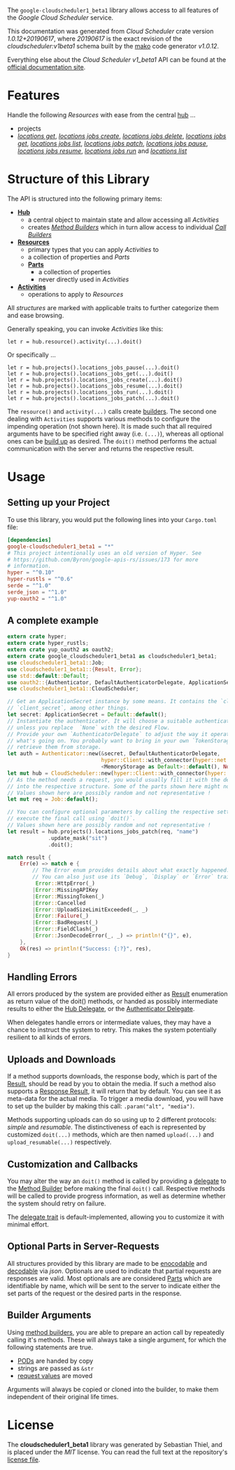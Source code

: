 <!---
DO NOT EDIT !
This file was generated automatically from 'src/mako/api/README.md.mako'
DO NOT EDIT !
-->
The `google-cloudscheduler1_beta1` library allows access to all features of the *Google Cloud Scheduler* service.

This documentation was generated from *Cloud Scheduler* crate version *1.0.12+20190617*, where *20190617* is the exact revision of the *cloudscheduler:v1beta1* schema built by the [mako](http://www.makotemplates.org/) code generator *v1.0.12*.

Everything else about the *Cloud Scheduler* *v1_beta1* API can be found at the
[official documentation site](https://cloud.google.com/scheduler/).
# Features

Handle the following *Resources* with ease from the central [hub](https://docs.rs/google-cloudscheduler1_beta1/1.0.12+20190617/google_cloudscheduler1_beta1/struct.CloudScheduler.html) ... 

* projects
 * [*locations get*](https://docs.rs/google-cloudscheduler1_beta1/1.0.12+20190617/google_cloudscheduler1_beta1/struct.ProjectLocationGetCall.html), [*locations jobs create*](https://docs.rs/google-cloudscheduler1_beta1/1.0.12+20190617/google_cloudscheduler1_beta1/struct.ProjectLocationJobCreateCall.html), [*locations jobs delete*](https://docs.rs/google-cloudscheduler1_beta1/1.0.12+20190617/google_cloudscheduler1_beta1/struct.ProjectLocationJobDeleteCall.html), [*locations jobs get*](https://docs.rs/google-cloudscheduler1_beta1/1.0.12+20190617/google_cloudscheduler1_beta1/struct.ProjectLocationJobGetCall.html), [*locations jobs list*](https://docs.rs/google-cloudscheduler1_beta1/1.0.12+20190617/google_cloudscheduler1_beta1/struct.ProjectLocationJobListCall.html), [*locations jobs patch*](https://docs.rs/google-cloudscheduler1_beta1/1.0.12+20190617/google_cloudscheduler1_beta1/struct.ProjectLocationJobPatchCall.html), [*locations jobs pause*](https://docs.rs/google-cloudscheduler1_beta1/1.0.12+20190617/google_cloudscheduler1_beta1/struct.ProjectLocationJobPauseCall.html), [*locations jobs resume*](https://docs.rs/google-cloudscheduler1_beta1/1.0.12+20190617/google_cloudscheduler1_beta1/struct.ProjectLocationJobResumeCall.html), [*locations jobs run*](https://docs.rs/google-cloudscheduler1_beta1/1.0.12+20190617/google_cloudscheduler1_beta1/struct.ProjectLocationJobRunCall.html) and [*locations list*](https://docs.rs/google-cloudscheduler1_beta1/1.0.12+20190617/google_cloudscheduler1_beta1/struct.ProjectLocationListCall.html)




# Structure of this Library

The API is structured into the following primary items:

* **[Hub](https://docs.rs/google-cloudscheduler1_beta1/1.0.12+20190617/google_cloudscheduler1_beta1/struct.CloudScheduler.html)**
    * a central object to maintain state and allow accessing all *Activities*
    * creates [*Method Builders*](https://docs.rs/google-cloudscheduler1_beta1/1.0.12+20190617/google_cloudscheduler1_beta1/trait.MethodsBuilder.html) which in turn
      allow access to individual [*Call Builders*](https://docs.rs/google-cloudscheduler1_beta1/1.0.12+20190617/google_cloudscheduler1_beta1/trait.CallBuilder.html)
* **[Resources](https://docs.rs/google-cloudscheduler1_beta1/1.0.12+20190617/google_cloudscheduler1_beta1/trait.Resource.html)**
    * primary types that you can apply *Activities* to
    * a collection of properties and *Parts*
    * **[Parts](https://docs.rs/google-cloudscheduler1_beta1/1.0.12+20190617/google_cloudscheduler1_beta1/trait.Part.html)**
        * a collection of properties
        * never directly used in *Activities*
* **[Activities](https://docs.rs/google-cloudscheduler1_beta1/1.0.12+20190617/google_cloudscheduler1_beta1/trait.CallBuilder.html)**
    * operations to apply to *Resources*

All *structures* are marked with applicable traits to further categorize them and ease browsing.

Generally speaking, you can invoke *Activities* like this:

```Rust,ignore
let r = hub.resource().activity(...).doit()
```

Or specifically ...

```ignore
let r = hub.projects().locations_jobs_pause(...).doit()
let r = hub.projects().locations_jobs_get(...).doit()
let r = hub.projects().locations_jobs_create(...).doit()
let r = hub.projects().locations_jobs_resume(...).doit()
let r = hub.projects().locations_jobs_run(...).doit()
let r = hub.projects().locations_jobs_patch(...).doit()
```

The `resource()` and `activity(...)` calls create [builders][builder-pattern]. The second one dealing with `Activities` 
supports various methods to configure the impending operation (not shown here). It is made such that all required arguments have to be 
specified right away (i.e. `(...)`), whereas all optional ones can be [build up][builder-pattern] as desired.
The `doit()` method performs the actual communication with the server and returns the respective result.

# Usage

## Setting up your Project

To use this library, you would put the following lines into your `Cargo.toml` file:

```toml
[dependencies]
google-cloudscheduler1_beta1 = "*"
# This project intentionally uses an old version of Hyper. See
# https://github.com/Byron/google-apis-rs/issues/173 for more
# information.
hyper = "^0.10"
hyper-rustls = "^0.6"
serde = "^1.0"
serde_json = "^1.0"
yup-oauth2 = "^1.0"
```

## A complete example

```Rust
extern crate hyper;
extern crate hyper_rustls;
extern crate yup_oauth2 as oauth2;
extern crate google_cloudscheduler1_beta1 as cloudscheduler1_beta1;
use cloudscheduler1_beta1::Job;
use cloudscheduler1_beta1::{Result, Error};
use std::default::Default;
use oauth2::{Authenticator, DefaultAuthenticatorDelegate, ApplicationSecret, MemoryStorage};
use cloudscheduler1_beta1::CloudScheduler;

// Get an ApplicationSecret instance by some means. It contains the `client_id` and 
// `client_secret`, among other things.
let secret: ApplicationSecret = Default::default();
// Instantiate the authenticator. It will choose a suitable authentication flow for you, 
// unless you replace  `None` with the desired Flow.
// Provide your own `AuthenticatorDelegate` to adjust the way it operates and get feedback about 
// what's going on. You probably want to bring in your own `TokenStorage` to persist tokens and
// retrieve them from storage.
let auth = Authenticator::new(&secret, DefaultAuthenticatorDelegate,
                              hyper::Client::with_connector(hyper::net::HttpsConnector::new(hyper_rustls::TlsClient::new())),
                              <MemoryStorage as Default>::default(), None);
let mut hub = CloudScheduler::new(hyper::Client::with_connector(hyper::net::HttpsConnector::new(hyper_rustls::TlsClient::new())), auth);
// As the method needs a request, you would usually fill it with the desired information
// into the respective structure. Some of the parts shown here might not be applicable !
// Values shown here are possibly random and not representative !
let mut req = Job::default();

// You can configure optional parameters by calling the respective setters at will, and
// execute the final call using `doit()`.
// Values shown here are possibly random and not representative !
let result = hub.projects().locations_jobs_patch(req, "name")
             .update_mask("sit")
             .doit();

match result {
    Err(e) => match e {
        // The Error enum provides details about what exactly happened.
        // You can also just use its `Debug`, `Display` or `Error` traits
         Error::HttpError(_)
        |Error::MissingAPIKey
        |Error::MissingToken(_)
        |Error::Cancelled
        |Error::UploadSizeLimitExceeded(_, _)
        |Error::Failure(_)
        |Error::BadRequest(_)
        |Error::FieldClash(_)
        |Error::JsonDecodeError(_, _) => println!("{}", e),
    },
    Ok(res) => println!("Success: {:?}", res),
}

```
## Handling Errors

All errors produced by the system are provided either as [Result](https://docs.rs/google-cloudscheduler1_beta1/1.0.12+20190617/google_cloudscheduler1_beta1/enum.Result.html) enumeration as return value of 
the doit() methods, or handed as possibly intermediate results to either the 
[Hub Delegate](https://docs.rs/google-cloudscheduler1_beta1/1.0.12+20190617/google_cloudscheduler1_beta1/trait.Delegate.html), or the [Authenticator Delegate](https://docs.rs/yup-oauth2/*/yup_oauth2/trait.AuthenticatorDelegate.html).

When delegates handle errors or intermediate values, they may have a chance to instruct the system to retry. This 
makes the system potentially resilient to all kinds of errors.

## Uploads and Downloads
If a method supports downloads, the response body, which is part of the [Result](https://docs.rs/google-cloudscheduler1_beta1/1.0.12+20190617/google_cloudscheduler1_beta1/enum.Result.html), should be
read by you to obtain the media.
If such a method also supports a [Response Result](https://docs.rs/google-cloudscheduler1_beta1/1.0.12+20190617/google_cloudscheduler1_beta1/trait.ResponseResult.html), it will return that by default.
You can see it as meta-data for the actual media. To trigger a media download, you will have to set up the builder by making
this call: `.param("alt", "media")`.

Methods supporting uploads can do so using up to 2 different protocols: 
*simple* and *resumable*. The distinctiveness of each is represented by customized 
`doit(...)` methods, which are then named `upload(...)` and `upload_resumable(...)` respectively.

## Customization and Callbacks

You may alter the way an `doit()` method is called by providing a [delegate](https://docs.rs/google-cloudscheduler1_beta1/1.0.12+20190617/google_cloudscheduler1_beta1/trait.Delegate.html) to the 
[Method Builder](https://docs.rs/google-cloudscheduler1_beta1/1.0.12+20190617/google_cloudscheduler1_beta1/trait.CallBuilder.html) before making the final `doit()` call. 
Respective methods will be called to provide progress information, as well as determine whether the system should 
retry on failure.

The [delegate trait](https://docs.rs/google-cloudscheduler1_beta1/1.0.12+20190617/google_cloudscheduler1_beta1/trait.Delegate.html) is default-implemented, allowing you to customize it with minimal effort.

## Optional Parts in Server-Requests

All structures provided by this library are made to be [enocodable](https://docs.rs/google-cloudscheduler1_beta1/1.0.12+20190617/google_cloudscheduler1_beta1/trait.RequestValue.html) and 
[decodable](https://docs.rs/google-cloudscheduler1_beta1/1.0.12+20190617/google_cloudscheduler1_beta1/trait.ResponseResult.html) via *json*. Optionals are used to indicate that partial requests are responses 
are valid.
Most optionals are are considered [Parts](https://docs.rs/google-cloudscheduler1_beta1/1.0.12+20190617/google_cloudscheduler1_beta1/trait.Part.html) which are identifiable by name, which will be sent to 
the server to indicate either the set parts of the request or the desired parts in the response.

## Builder Arguments

Using [method builders](https://docs.rs/google-cloudscheduler1_beta1/1.0.12+20190617/google_cloudscheduler1_beta1/trait.CallBuilder.html), you are able to prepare an action call by repeatedly calling it's methods.
These will always take a single argument, for which the following statements are true.

* [PODs][wiki-pod] are handed by copy
* strings are passed as `&str`
* [request values](https://docs.rs/google-cloudscheduler1_beta1/1.0.12+20190617/google_cloudscheduler1_beta1/trait.RequestValue.html) are moved

Arguments will always be copied or cloned into the builder, to make them independent of their original life times.

[wiki-pod]: http://en.wikipedia.org/wiki/Plain_old_data_structure
[builder-pattern]: http://en.wikipedia.org/wiki/Builder_pattern
[google-go-api]: https://github.com/google/google-api-go-client

# License
The **cloudscheduler1_beta1** library was generated by Sebastian Thiel, and is placed 
under the *MIT* license.
You can read the full text at the repository's [license file][repo-license].

[repo-license]: https://github.com/Byron/google-apis-rsblob/master/LICENSE.md
